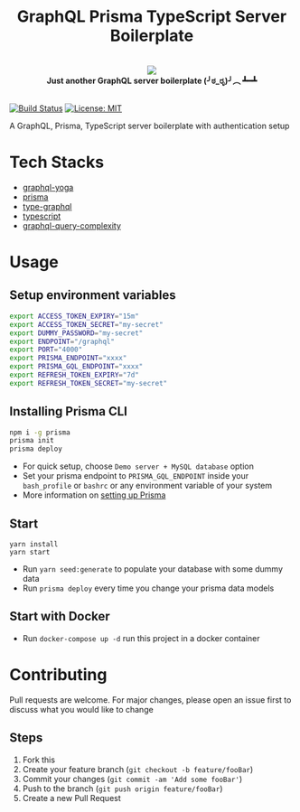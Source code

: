 <h1 align="center"><strong>GraphQL Prisma TypeScript Server Boilerplate</strong></h1>

<br />

<div align="center"><img src="https://imgur.com/1MfnLVl.png" /></div>

<div align="center"><strong>Just another GraphQL server boilerplate (╯ಠ_ರೃ)╯︵ ┻━┻</strong></div>

<br />

[![Build Status](https://travis-ci.org/ngshiheng/graphql-prisma-typescript.svg?branch=master)](https://travis-ci.org/ngshiheng/graphql-prisma-typescript)
[![License: MIT](https://img.shields.io/badge/License-MIT-green.svg)](https://github.com/ngshiheng/graphql-prisma-typescript/blob/master/LICENSE)

A GraphQL, Prisma, TypeScript server boilerplate with authentication setup

# Tech Stacks

-   [graphql-yoga](https://github.com/prisma-labs/graphql-yoga)
-   [prisma](https://github.com/prisma/prisma)
-   [type-graphql](https://typegraphql.ml/)
-   [typescript](https://www.typescriptlang.org/)
-   [graphql-query-complexity](https://github.com/slicknode/graphql-query-complexity)

# Usage

## Setup environment variables

```bash
export ACCESS_TOKEN_EXPIRY="15m"
export ACCESS_TOKEN_SECRET="my-secret"
export DUMMY_PASSWORD="my-secret"
export ENDPOINT="/graphql"
export PORT="4000"
export PRISMA_ENDPOINT="xxxx"
export PRISMA_GQL_ENDPOINT="xxxx"
export REFRESH_TOKEN_EXPIRY="7d"
export REFRESH_TOKEN_SECRET="my-secret"

```

## Installing Prisma CLI

```bash
npm i -g prisma
prisma init
prisma deploy
```

-   For quick setup, choose `Demo server + MySQL database` option
-   Set your prisma endpoint to `PRISMA_GQL_ENDPOINT` inside your `bash_profile` or `bashrc` or any environment variable of your system
-   More information on [setting up Prisma](https://www.prisma.io/docs/get-started/01-setting-up-prisma-new-database-JAVASCRIPT-a002/)

## Start

```
yarn install
yarn start
```

-   Run `yarn seed:generate` to populate your database with some dummy data
-   Run `prisma deploy` every time you change your prisma data models

## Start with Docker

-   Run `docker-compose up -d` run this project in a docker container

# Contributing

Pull requests are welcome. For major changes, please open an issue first to discuss what you would like to change

## Steps

1. Fork this
2. Create your feature branch (`git checkout -b feature/fooBar`)
3. Commit your changes (`git commit -am 'Add some fooBar'`)
4. Push to the branch (`git push origin feature/fooBar`)
5. Create a new Pull Request
